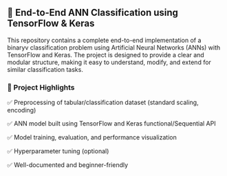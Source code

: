 ## 🧠 End-to-End ANN Classification using TensorFlow & Keras

This repository contains a complete end-to-end implementation of a binaryv classification problem using Artificial Neural Networks (ANNs) with TensorFlow and Keras. The project is designed to provide a clear and modular structure, making it easy to understand, modify, and extend for similar classification tasks.

### 🚀 Project Highlights
✅ Preprocessing of tabular/classification dataset (standard scaling, encoding)

✅ ANN model built using TensorFlow and Keras functional/Sequential API

✅ Model training, evaluation, and performance visualization

✅ Hyperparameter tuning (optional)

✅ Well-documented and beginner-friendly
